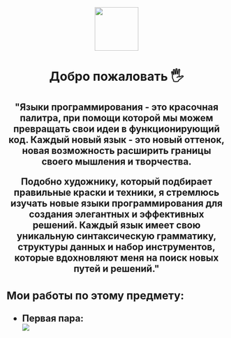 <div id="header" align="center">
  <img src="https://media.giphy.com/media/v1.Y2lkPTc5MGI3NjExbnV3eGQyamV6Nmx1dXQ3YmMzeDA1Y2Q3czcyMzZpeXRnNDk0NHJxdiZlcD12MV9pbnRlcm5hbF9naWZfYnlfaWQmY3Q9cw/M9gbBd9nbDrOTu1Mqx/giphy.gif" width="100"/>
</div>
<div align="center">
  <h1>Добро пожаловать 🖐</h1>
</div>
<h2 align="center">"Языки программирования - это красочная палитра, при помощи которой мы можем превращать свои идеи в функционирующий код. Каждый новый язык - это новый оттенок, новая возможность расширить границы своего мышления и творчества.

Подобно художнику, который подбирает правильные краски и техники, я стремлюсь изучать новые языки программирования для создания элегантных и эффективных решений. Каждый язык имеет свою уникальную синтаксическую грамматику, структуры данных и набор инструментов, которые вдохновляют меня на поиск новых путей и решений."
<h2/>
<div>
  <h3>
    Мои работы по этому предмету:
  </h3>
  <ul>
    <li>
      Первая пара:<div id="border">
        <a href="https://docs.google.com/document/d/1Rq1srRL536ETIP_kKjL1uCOJriWNXxifynFgKW7Z-PE/edit">
          <img src="https://img.shields.io/badge/GoogleDocs-white,red?logo=GoogleDocs&logoColor=Yellow">
        </a>
      </div>
    </li>
  </ul>
</div>

